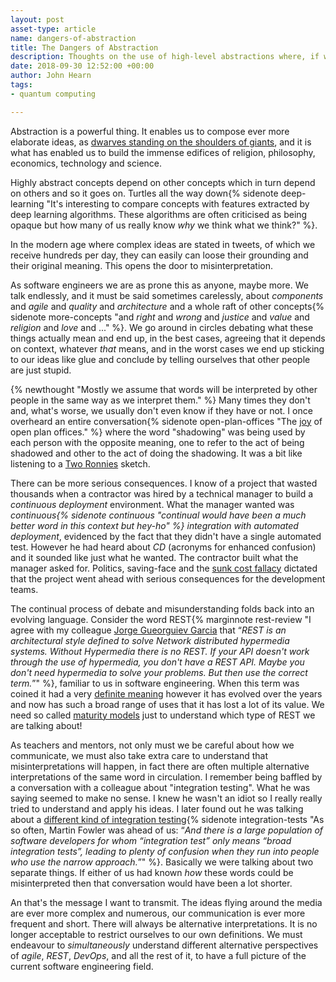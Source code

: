```yaml
---
layout: post
asset-type: article
name: dangers-of-abstraction
title: The Dangers of Abstraction
description: Thoughts on the use of high-level abstractions where, if we are not careful, words easily loose their meaning
date: 2018-09-30 12:52:00 +00:00
author: John Hearn
tags:
- quantum computing

---
```


Abstraction is a powerful thing. It enables us to compose ever more elaborate ideas, as [dwarves standing on the shoulders of giants](https://en.wikipedia.org/wiki/Standing_on_the_shoulders_of_giants), and it is what has enabled us to build the immense edifices of religion, philosophy, economics, technology and science. 

Highly abstract concepts depend on other concepts which in turn depend on others and so it goes on. Turtles all the way down{% sidenote deep-learning "It's interesting to compare concepts with features extracted by deep learning algorithms. These algorithms are often criticised as being opaque but how many of us really know _why_ we think what we think?" %}. 

In the modern age where complex ideas are stated in tweets, of which we receive hundreds per day, they can easily can loose their grounding and their original meaning. This opens the door to misinterpretation. 

As software engineers we are as prone this as anyone, maybe more. We talk endlessly, and it must be said sometimes carelessly, about _components_ and _agile_ and _quality_ and _architecture_ and a whole raft of other concepts{% sidenote more-concepts "and _right_ and _wrong_ and _justice_ and _value_ and _religion_ and _love_ and ..." %}. We go around in circles debating what these things actually mean and end up, in the best cases, agreeing that it depends on context, whatever _that_ means, and in the worst cases we end up sticking to our ideas like glue and conclude by telling ourselves that other people are just stupid.

{% newthought "Mostly we assume that words will be interpreted by other people in the same way as we interpret them." %} Many times they don't and, what's worse, we usually don't even know if they have or not. I once overheard an entire conversation{% sidenote open-plan-offices "The [joy](https://m.signalvnoise.com/the-open-plan-office-is-a-terrible-horrible-no-good-very-bad-idea-42bd9cd294e3) of open plan offices." %} where the word "shadowing" was being used by each person with the opposite meaning, one to refer to the act of being shadowed and other to the act of doing the shadowing. It was a bit like listening to a [Two Ronnies](https://www.youtube.com/watch?v=3VkjDSxBVqw) sketch.

There can be more serious consequences. I know of a project that wasted thousands when a contractor was hired by a technical manager to build a _continuous deployment_ environment. What the manager wanted was _continuous{% sidenote continuous "*continual* would have been a much better word in this context but hey-ho" %} integration with automated deployment_, evidenced by the fact that they didn't have a single automated test. However he had heard about _CD_ (acronyms for enhanced confusion) and it sounded like just what he wanted. The contractor built what the manager asked for. Politics, saving-face and the [sunk cost fallacy](https://www.logicallyfallacious.com/tools/lp/Bo/LogicalFallacies/173/Sunk_Cost_Fallacy) dictated that the project went ahead with serious consequences for the development teams.

The continual process of debate and misunderstanding folds back into an evolving language. Consider the word REST{% marginnote rest-review "I agree with my colleague [Jorge Gueorguiev Garcia](https://codurance.com/2018/09/03/rest-review/) that “_REST is an architectural style defined to solve Network distributed hypermedia systems. Without Hypermedia there is no REST. If your API doesn't work through the use of hypermedia, you don't have a REST API. Maybe you don't need hypermedia to solve your problems. But then use the correct term._”" %}, familiar to us in software engineering. When this term was coined it had a very [definite meaning](https://www.ics.uci.edu/~fielding/pubs/dissertation/top.htm) however it has evolved over the years and now has such a broad range of uses that it has lost a lot of its value. We need so called [maturity models](https://martinfowler.com/articles/richardsonMaturityModel.html) just to understand which type of REST we are talking about! 

As teachers and mentors, not only must we be careful about how we communicate, we must also take extra care to understand that misinterpretations will happen, in fact there are often multiple alternative interpretations of the same word in circulation. I remember being baffled by a conversation with a colleague about "integration testing". What he was saying seemed to make no sense. I knew he wasn't an idiot so I really really tried to understand and apply his ideas. I later found out he was talking about a [different kind of integration testing](https://martinfowler.com/bliki/IntegrationTest.html){% sidenote integration-tests "As so often, Martin Fowler was ahead of us: “_And there is a large population of software developers for whom “integration test” only means “broad integration tests”, leading to plenty of confusion when they run into people who use the narrow approach._”" %}. Basically we were talking about two separate things. If either of us had known _how_ these words could be misinterpreted then that conversation would have been a lot shorter.    

An that's the message I want to transmit. The ideas flying around the media are ever more complex and numerous, our communication is ever more frequent and short. There will always be alternative interpretations. It is no longer acceptable to restrict ourselves to our own definitions. We must endeavour to *simultaneously* understand different alternative perspectives of _agile_, _REST_, _DevOps_, and all the rest of it, to have a full picture of the current software engineering field.